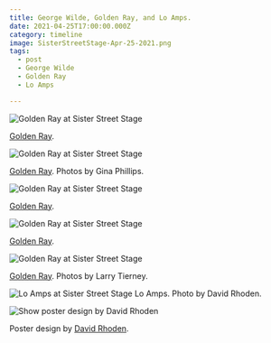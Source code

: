 ```yaml
---
title: George Wilde, Golden Ray, and Lo Amps.
date: 2021-04-25T17:00:00.000Z
category: timeline
image: SisterStreetStage-Apr-25-2021.png
tags:
  - post 
  - George Wilde
  - Golden Ray
  - Lo Amps

---
```



![Golden Ray at Sister Street Stage](/static/img/golden-ray-04-apr-25-2021.jpg "Golden Ray at Sister Street Stage")
<figcaption><a href="https://goldenray.bandcamp.com">Golden Ray</a>.</figcaption>

![Golden Ray at Sister Street Stage](/static/img/golden-ray-03-apr-25-2021.jpg "Golden Ray at Sister Street Stage")
<figcaption><a href="https://goldenray.bandcamp.com">Golden Ray</a>. Photos by Gina Phillips.</figcaption>

![Golden Ray at Sister Street Stage](/static/img/golden-ray-01-apr-25-2021.jpg "Golden Ray at Sister Street Stage")
<figcaption><a href="https://goldenray.bandcamp.com">Golden Ray</a>.</figcaption>

![Golden Ray at Sister Street Stage](/static/img/golden-ray-brian-apr-25-2021.jpg "Golden Ray at Sister Street Stage")
<figcaption><a href="https://goldenray.bandcamp.com">Golden Ray</a>.</figcaption>

![Golden Ray at Sister Street Stage](/static/img/golden-ray-02-apr-25-2021.jpg "Golden Ray at Sister Street Stage")
<figcaption><a href="https://goldenray.bandcamp.com">Golden Ray</a>. Photos by Larry Tierney.</figcaption>

![Lo Amps at Sister Street Stage](/static/img/lo-amps-katie-apr-25-2021.jpg "Golden Ray at Sister Street Stage")
Lo Amps. Photo by David Rhoden.

![Show poster design by David Rhoden](/static/img/SisterStreetStage-Apr-25-2021.png)

<figcaption>Poster design by <a href="https://davidrhoden.com">David Rhoden</a>.</figcaption>